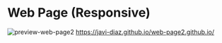 # Web Page (Responsive)
![preview-web-page2](https://user-images.githubusercontent.com/88525089/135737532-7a7c7d5a-b5a7-4ba4-888a-104728f2cbd1.png)
https://javi-diaz.github.io/web-page2.github.io/
